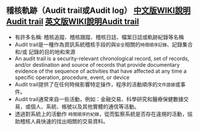 ## 稽核軌跡（Audit trail或Audit log） [中文版WIKI說明Audit trail](https://zh.m.wikipedia.org/zh-hant/%E6%95%B8%E6%93%9A%E8%BB%8C%E8%B7%A1) [英文版WIKI說明Audit trail](https://en.wikipedia.org/wiki/Audit_trail)
- 有許多名稱: 稽核追蹤、稽核跟蹤、稽核日誌、檔案日誌或軌跡紀錄等名稱
- Audit trail是一種作為資訊系統稽核手段的與`安全`相關的`時間順序記錄`、記錄集合 和/或 記錄的目的地和來源
- An audit trail is a security-relevant chronological record, set of records, and/or destination and source of records that provide documentary evidence of the sequence of activities that have affected at any time a specific operation, procedure, event, or device
- Audit trail提供了在任何時候影響特定操作，程序的活動順序的`文件證據`或事件。 
- Audit trail通常來自一些活動，例如：金融交易、科學研究和醫療保健數據交易，或個人、系統、帳號以及其他實體的通信等活動。
- 透過對系統上的活動作 `時間順序的紀錄`，從而監察系統是否存在違規的活動，協助稽核人員快速的找出相關的交易資料。
